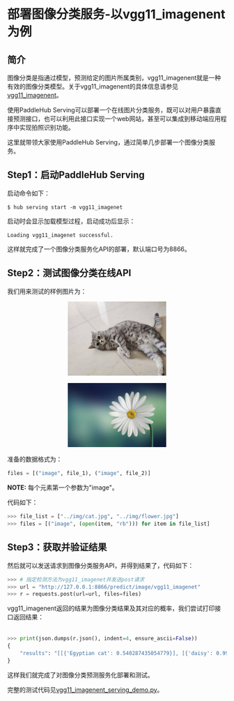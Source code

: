 # 部署图像分类服务-以vgg11_imagenent为例
## 简介
图像分类是指通过模型，预测给定的图片所属类别，vgg11_imagenent就是一种有效的图像分类模型。关于vgg11_imagenent的具体信息请参见[vgg11_imagenent](https://paddlepaddle.org.cn/hubdetail?name=vgg11_imagenet&en_category=ImageClassification)。

使用PaddleHub Serving可以部署一个在线图片分类服务，既可以对用户暴露直接预测接口，也可以利用此接口实现一个web网站，甚至可以集成到移动端应用程序中实现拍照识别功能。

这里就带领大家使用PaddleHub Serving，通过简单几步部署一个图像分类服务。

##  Step1：启动PaddleHub Serving
启动命令如下：
```shell
$ hub serving start -m vgg11_imagenet  
```
启动时会显示加载模型过程，启动成功后显示：
```shell
Loading vgg11_imagenet successful.
```
这样就完成了一个图像分类服务化API的部署，默认端口号为8866。

## Step2：测试图像分类在线API
我们用来测试的样例图片为：  

<p align="center">  
<img src="../../../../docs/imgs/cat.jpg" width="45%" />  
</p>  

<p align="center">  
<img src="../../../../docs/imgs/flower.jpg" width="45%"/>  
</p>

准备的数据格式为：
```python
files = [("image", file_1), ("image", file_2)]
```
**NOTE:** 每个元素第一个参数为"image"。

代码如下：
```python
>>> file_list = ["../img/cat.jpg", "../img/flower.jpg"]  
>>> files = [("image", (open(item, "rb"))) for item in file_list]
```

## Step3：获取并验证结果
然后就可以发送请求到图像分类服务API，并得到结果了，代码如下：
```python
>>> # 指定检测方法为vgg11_imagenet并发送post请求
>>> url = "http://127.0.0.1:8866/predict/image/vgg11_imagenet"
>>> r = requests.post(url=url, files=files)
```
vgg11_imagenent返回的结果为图像分类结果及其对应的概率，我们尝试打印接口返回结果：
```python

>>> print(json.dumps(r.json(), indent=4, ensure_ascii=False))  
{
    "results": "[[{'Egyptian cat': 0.540287435054779}], [{'daisy': 0.9976677298545837}]]"
}
```

这样我们就完成了对图像分类预测服务化部署和测试。

完整的测试代码见[vgg11_imagenent_serving_demo.py](vgg11_imagenet_serving_demo.py)。
